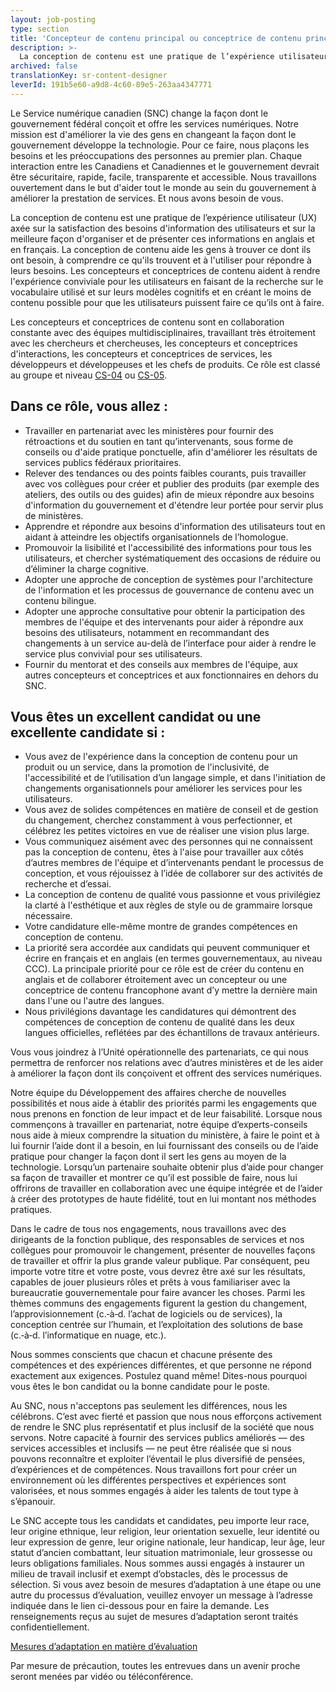 ```yaml
---
layout: job-posting
type: section
title: 'Concepteur de contenu principal ou conceptrice de contenu principale'
description: >-
  La conception de contenu est une pratique de l’expérience utilisateur (UX) axée sur la satisfaction des besoins d’information des utilisateurs et sur la meilleure façon d’organiser et de présenter ces informations en anglais et en français. La conception de contenu aide les gens à trouver ce dont ils ont besoin, à comprendre ce qu’ils trouvent et à l’utiliser pour répondre à leurs besoins.
archived: false
translationKey: sr-content-designer
leverId: 191b5e60-a9d8-4c60-89e5-263aa4347771
---
```


Le Service numérique canadien (SNC) change la façon dont le gouvernement fédéral conçoit et offre les services numériques. Notre mission est d'améliorer la vie des gens en changeant la façon dont le gouvernement développe la technologie. Pour ce faire, nous plaçons les besoins et les préoccupations des personnes au premier plan. Chaque interaction entre les Canadiens et Canadiennes et le gouvernement devrait être sécuritaire, rapide, facile, transparente et accessible. Nous travaillons ouvertement dans le but d'aider tout le monde au sein du gouvernement à améliorer la prestation de services. Et nous avons besoin de vous.

La conception de contenu est une pratique de l’expérience utilisateur (UX) axée sur la satisfaction des besoins d'information des utilisateurs et sur la meilleure façon d'organiser et de présenter ces informations en anglais et en français. La conception de contenu aide les gens à trouver ce dont ils ont besoin, à comprendre ce qu'ils trouvent et à l'utiliser pour répondre à leurs besoins. Les concepteurs et conceptrices de contenu aident à rendre l'expérience conviviale pour les utilisateurs en faisant de la recherche sur le vocabulaire utilisé et sur leurs modèles cognitifs et en créant le moins de contenu possible pour que les utilisateurs puissent faire ce qu’ils ont à faire.
 
Les concepteurs et conceptrices de contenu sont en collaboration constante avec des équipes multidisciplinaires, travaillant très étroitement avec les chercheurs et chercheuses, les concepteurs et conceptrices d'interactions, les concepteurs et conceptrices de services, les développeurs et développeuses et les chefs de produits. Ce rôle est classé au groupe et niveau [CS-04](https://www.tbs-sct.gc.ca/agreements-conventions/view-visualiser-eng.aspx?id=1#toc12259212260) ou [CS-05](https://www.tbs-sct.gc.ca/agreements-conventions/view-visualiser-eng.aspx?id=1#toc12259212260).

## Dans ce rôle, vous allez :
- Travailler en partenariat avec les ministères pour fournir des rétroactions et du soutien en tant qu’intervenants, sous forme de conseils ou d'aide pratique ponctuelle, afin d'améliorer les résultats de services publics fédéraux prioritaires.
- Relever des tendances ou des points faibles courants, puis travailler avec vos collègues pour créer et publier des produits (par exemple des ateliers, des outils ou des guides) afin de mieux répondre aux besoins d'information du gouvernement et d'étendre leur portée pour servir plus de ministères.
- Apprendre et répondre aux besoins d'information des utilisateurs tout en aidant à atteindre les objectifs organisationnels de l’homologue.
- Promouvoir la lisibilité et l'accessibilité des informations pour tous les utilisateurs, et chercher systématiquement des occasions de réduire ou d’éliminer la charge cognitive.
- Adopter une approche de conception de systèmes pour l'architecture de l'information et les processus de gouvernance de contenu avec un contenu bilingue.
- Adopter une approche consultative pour obtenir la participation des membres de l'équipe et des intervenants pour aider à répondre aux besoins des utilisateurs, notamment en recommandant des changements à un service au-delà de l’interface pour aider à rendre le service plus convivial pour ses utilisateurs.
- Fournir du mentorat et des conseils aux membres de l'équipe, aux autres concepteurs et conceptrices et aux fonctionnaires en dehors du SNC.

## Vous êtes un excellent candidat ou une excellente candidate si :
- Vous avez de l'expérience dans la conception de contenu pour un produit ou un service, dans la promotion de l'inclusivité, de l'accessibilité et de l’utilisation d’un langage simple, et dans l'initiation de changements organisationnels pour améliorer les services pour les utilisateurs.
- Vous avez de solides compétences en matière de conseil et de gestion du changement, cherchez constamment à vous perfectionner, et célébrez les petites victoires en vue de réaliser une vision plus large.
- Vous communiquez aisément avec des personnes qui ne connaissent pas la conception de contenu, êtes à l'aise pour travailler aux côtés d’autres membres de l'équipe et d’intervenants pendant le processus de conception, et vous réjouissez à l’idée de collaborer sur des activités de recherche et d’essai.
- La conception de contenu de qualité vous passionne et vous privilégiez la clarté à l'esthétique et aux règles de style ou de grammaire lorsque nécessaire.
- Votre candidature elle-même montre de grandes compétences en conception de contenu.
- La priorité sera accordée aux candidats qui peuvent communiquer et écrire en français et en anglais (en termes gouvernementaux, au niveau CCC). La principale priorité pour ce rôle est de créer du contenu en anglais et de collaborer étroitement avec un concepteur ou une conceptrice de contenu francophone avant d’y mettre la dernière main dans l'une ou l'autre des langues.
- Nous privilégions davantage les candidatures qui démontrent des compétences de conception de contenu de qualité dans les deux langues officielles, reflétées par des échantillons de travaux antérieurs.
 
Vous vous joindrez à l’Unité opérationnelle des partenariats, ce qui nous permettra de renforcer nos relations avec d’autres ministères et de les aider à améliorer la façon dont ils conçoivent et offrent des services numériques.  

Notre équipe du Développement des affaires cherche de nouvelles possibilités et nous aide à établir des priorités parmi les engagements que nous prenons en fonction de leur impact et de leur faisabilité. Lorsque nous commençons à travailler en partenariat, notre équipe d’experts-conseils nous aide à mieux comprendre la situation du ministère, à faire le point et à lui fournir l’aide dont il a besoin, en lui fournissant des conseils ou de l’aide pratique pour changer la façon dont il sert les gens au moyen de la technologie. Lorsqu’un partenaire souhaite obtenir plus d’aide pour changer sa façon de travailler et montrer ce qu’il est possible de faire, nous lui offrirons de travailler en collaboration avec une équipe intégrée et de l’aider à créer des prototypes de haute fidélité, tout en lui montant nos méthodes pratiques. 

Dans le cadre de tous nos engagements, nous travaillons avec des dirigeants de la fonction publique, des responsables de services et nos collègues pour promouvoir le changement, présenter de nouvelles façons de travailler et offrir la plus grande valeur publique. Par conséquent, peu importe votre titre et votre poste, vous devrez être axé sur les résultats, capables de jouer plusieurs rôles et prêts à vous familiariser avec la bureaucratie gouvernementale pour faire avancer les choses. Parmi les thèmes communs des engagements figurent la gestion du changement, l’approvisionnement (c.‑à‑d. l’achat de logiciels ou de services), la conception centrée sur l’humain, et l’exploitation des solutions de base (c.‑à‑d. l’informatique en nuage, etc.).

Nous sommes conscients que chacun et chacune présente des compétences et des expériences différentes, et que personne ne répond exactement aux exigences. Postulez quand même! Dites-nous pourquoi vous êtes le bon candidat ou la bonne candidate pour le poste.
 
Au SNC, nous n'acceptons pas seulement les différences, nous les célébrons. C’est avec fierté et passion que nous nous efforçons activement de rendre le SNC plus représentatif et plus inclusif de la société que nous servons. Notre capacité à fournir des services publics améliorés — des services accessibles et inclusifs — ne peut être réalisée que si nous pouvons reconnaître et exploiter l’éventail le plus diversifié de pensées, d’expériences et de compétences. Nous travaillons fort pour créer un environnement où les différentes perspectives et expériences sont valorisées, et nous sommes engagés à aider les talents de tout type à s’épanouir.
 
Le SNC accepte tous les candidats et candidates, peu importe leur race, leur origine ethnique, leur religion, leur orientation sexuelle, leur identité ou leur expression de genre, leur origine nationale, leur handicap, leur âge, leur statut d’ancien combattant, leur situation matrimoniale, leur grossesse ou leurs obligations familiales. Nous sommes aussi engagés à instaurer un milieu de travail inclusif et exempt d’obstacles, dès le processus de sélection. Si vous avez besoin de mesures d’adaptation à une étape ou une autre du processus d’évaluation, veuillez envoyer un message à l’adresse indiquée dans le lien ci-dessous pour en faire la demande. Les renseignements reçus au sujet de mesures d’adaptation seront traités confidentiellement.

[Mesures d’adaptation en matière d’évaluation](https://www.canada.ca/fr/commission-fonction-publique/services/mesures-d-adaptation-matiere-evaluation.html)
 
Par mesure de précaution, toutes les entrevues dans un avenir proche seront menées par vidéo ou téléconférence.



